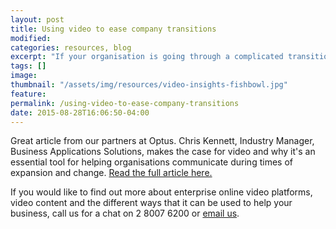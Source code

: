 ```yaml
---
layout: post
title: Using video to ease company transitions
modified:
categories: resources, blog
excerpt: "If your organisation is going through a complicated transition period, it might be time to make the case for online video. Chis Kennett of Optus explains the reasons why. "
tags: []
image:
thumbnail: "/assets/img/resources/video-insights-fishbowl.jpg"
feature:
permalink: /using-video-to-ease-company-transitions
date: 2015-08-28T16:06:50-04:00
---
```


Great article from our partners at Optus. Chris Kennett, Industry Manager, Business Applications Solutions, makes the case for video and why it's an essential tool for helping organisations communicate during times of expansion and change. <a href="https://community.optus.com.au/t5/Optus-Business-Insights-Blog/Using-video-to-ease-company-transitions/ba-p/125771">Read the full article here.</a>

If you would like to find out more about enterprise online video platforms, video content and the different ways that it can be used to help your business, call us for a chat on 2 8007 6200 or <a class="bodyLink" href="mailto:sales@viocorp.com ">email us</a>.